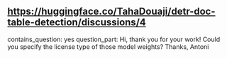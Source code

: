 ## https://huggingface.co/TahaDouaji/detr-doc-table-detection/discussions/4

contains_question: yes
question_part: Hi, thank you for your work!
Could you specify the license type of those model weights?
Thanks,
Antoni